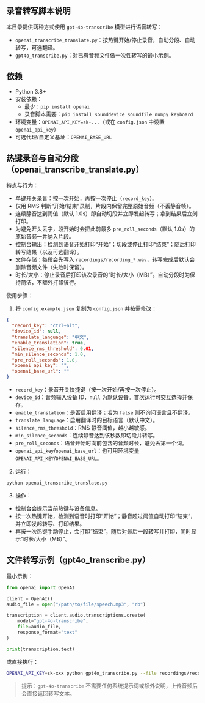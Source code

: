 ## 录音转写脚本说明

本目录提供两种方式使用 `gpt-4o-transcribe` 模型进行语音转写：

- `openai_transcribe_translate.py`：按热键开始/停止录音，自动分段、自动转写，可选翻译。
- `gpt4o_transcribe.py`：对已有音频文件做一次性转写的最小示例。

## 依赖
- Python 3.8+
- 安装依赖：
  - 最少：`pip install openai`
  - 录音脚本需要：`pip install sounddevice soundfile numpy keyboard`
- 环境变量：`OPENAI_API_KEY=sk-...`（或在 `config.json` 中设置 `openai_api_key`）
- 可选代理/自定义基址：`OPENAI_BASE_URL`

## 热键录音与自动分段（openai_transcribe_translate.py）

特点与行为：
- 单键开关录音：按一次开始，再按一次停止（`record_key`）。
- 仅用 RMS 判断“开始/结束”录制，片段内保留完整原始音频（不丢静音帧）。
- 连续静音达到阈值（默认 1.0s）即自动切段并立即发起转写；拿到结果后立刻打印。
- 为避免开头丢字，段开始时会把此前最多 `pre_roll_seconds`（默认 1.0s）的原始音频一并纳入片段。
- 控制台输出：检测到语音开始打印“开始”；切段或停止打印“结束”；随后打印转写结果（以及可选翻译）。
- 文件存储：每段会先写入 `recordings/recording_*.wav`，转写完成后默认会删除音频文件（失败时保留）。
- 时长/大小：停止录音后打印该次录音的“时长/大小（MB）”。自动分段时为保持简洁，不额外打印该行。

使用步骤：
1) 将 `config.example.json` 复制为 `config.json` 并按需修改：

```json
{
  "record_key": "ctrl+alt",
  "device_id": null,
  "translate_language": "中文",
  "enable_translation": true,
  "silence_rms_threshold": 0.01,
  "min_silence_seconds": 1.0,
  "pre_roll_seconds": 1.0,
  "openai_api_key": "",
  "openai_base_url": ""
}
```

- `record_key`：录音开关快捷键（按一次开始/再按一次停止）。
- `device_id`：音频输入设备 ID，`null` 为默认设备。首次运行可交互选择并保存。
- `enable_translation`：是否启用翻译；若为 `false` 则不询问语言且不翻译。
- `translate_language`：启用翻译时的目标语言（默认中文）。
- `silence_rms_threshold`：RMS 静音阈值，越小越敏感。
- `min_silence_seconds`：连续静音达到该秒数即切段并转写。
- `pre_roll_seconds`：语音开始时向前包含的音频时长，避免丢第一个词。
- `openai_api_key`/`openai_base_url`：也可用环境变量 `OPENAI_API_KEY`/`OPENAI_BASE_URL`。

2) 运行：

```bash
python openai_transcribe_translate.py
```

3) 操作：
- 控制台会提示当前热键与设备信息。
- 按一次热键开始，检测到语音时打印“开始”；静音超过阈值自动打印“结束”，并立即发起转写、打印结果。
- 再按一次热键手动停止，会打印“结束”，随后对最后一段转写并打印，同时显示“时长/大小（MB）”。

## 文件转写示例（gpt4o_transcribe.py）

最小示例：

```python
from openai import OpenAI

client = OpenAI()
audio_file = open("/path/to/file/speech.mp3", "rb")

transcription = client.audio.transcriptions.create(
    model="gpt-4o-transcribe",
    file=audio_file,
    response_format="text"
)

print(transcription.text)
```

或直接执行：

```bash
OPENAI_API_KEY=sk-xxx python gpt4o_transcribe.py --file recordings/recording_20250101_120000.wav
```

> 提示：`gpt-4o-transcribe` 不需要任何系统提示词或额外说明，上传音频后会直接返回转写文本。
